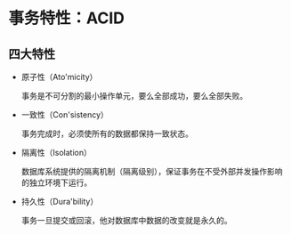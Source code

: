 # 事务特性：ACID

## 四大特性

- 原子性（Ato'micity）

  事务是不可分割的最小操作单元，要么全部成功，要么全部失败。

- 一致性（Con'sistency）

  事务完成时，必须使所有的数据都保持一致状态。

- 隔离性（Isolation）

  数据库系统提供的隔离机制（隔离级别），保证事务在不受外部并发操作影响的独立环境下运行。

- 持久性（Dura'bility）

  事务一旦提交或回滚，他对数据库中数据的改变就是永久的。
